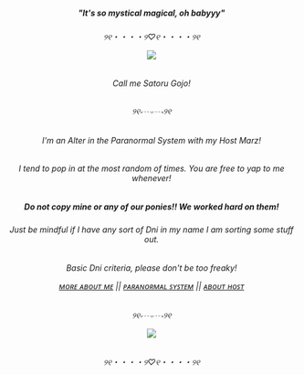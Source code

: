 <h5 align="center">"It's so mystical magical, oh babyyy"
<h6 align="center">୨୧・・・・୨♡୧・・・・୨୧

  
<p align="center">
  <img src="https://gifdb.com/images/high/gojo-satoru-jujutsu-kaisen-protagonist-ltw7vb9t7qr2qspz.webp" />
</p>
<h6 align="center">Call me Satoru Gojo!
<h6 align="center">୨୧⋅┈∘┈⋅୨୧
<h6 align="center">I'm an Alter in the Paranormal System with my Host Marz!
<h6 align="center">I tend to pop in at the most random of times. You are free to yap to me whenever!
<h5 align="center">Do not copy mine or any of our ponies!! We worked hard on them!
<h6 align="center">Just be mindful if I have any sort of Dni in my name I am sorting some stuff out.


<h6 align="center">Basic Dni criteria, please don't be too freaky!
  
[ᴍᴏʀᴇ ᴀʙᴏᴜᴛ ᴍᴇ](https://pluralkit.xyz/m/kayxwu) || [ᴘᴀʀᴀɴᴏʀᴍᴀʟ ꜱʏꜱᴛᴇᴍ](https://pluralkit.xyz/s/azvjwp) || [ᴀʙᴏᴜᴛ ʜᴏꜱᴛ](https://github.com/TarnishMarz)
<h6 align="center">୨୧⋅┈∘┈⋅୨୧

<p align="center">
  <img src="https://media1.tenor.com/m/FjdU2XpF4T8AAAAC/ocean-reef.gif" />
</p>
<h6 align="center">୨୧・・・・୨♡୧・・・・୨୧
<!--
**SweetssAddict/SweetssAddict** is a ✨ _special_ ✨ repository because its `README.md` (this file) appears on your GitHub profile.

Here are some ideas to get you started:

- 🔭 I’m currently working on ...
- 🌱 I’m currently learning ...
- 👯 I’m looking to collaborate on ...
- 🤔 I’m looking for help with ...
- 💬 Ask me about ...
- 📫 How to reach me: ...
- 😄 Pronouns: ...
- ⚡ Fun fact: ...
-->
